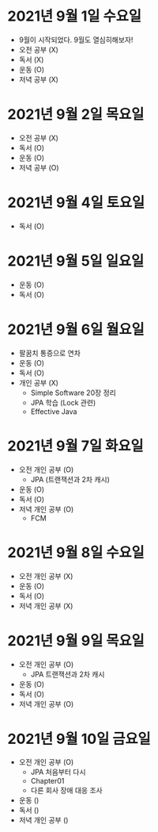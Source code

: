 
# 2021년 9월 1일 수요일 

- 9월이 시작되었다. 9월도 열심히해보자!
- 오전 공부 (X)
- 독서 (X)
- 운동 (O)
- 저녁 공부 (X)

# 2021년 9월 2일 목요일 

- 오전 공부 (X)
- 독서 (O)
- 운동 (O)
- 저녁 공부 (O)

# 2021년 9월 4일 토요일 

- 독서 (O)

# 2021년 9월 5일 일요일 

- 운동 (O)
- 독서 (O)

# 2021년 9월 6일 월요일 

- 팔꿈치 통증으로 연차
- 운동 (O)
- 독서 (O)
- 개인 공부 (X)
    - Simple Software 20장 정리 
    - JPA 학습 (Lock 관련) 
    - Effective Java 

# 2021년 9월 7일 화요일 

- 오전 개인 공부 (O)
    - JPA (트랜잭션과 2차 캐시)
- 운동 (O)
- 독서 (O)
- 저녁 개인 공부 (O)
  - FCM

# 2021년 9월 8일 수요일

- 오전 개인 공부 (X)
- 운동 (O)
- 독서 (O)
- 저녁 개인 공부 (X)

# 2021년 9월 9일 목요일 

- 오전 개인 공부 (O)
  - JPA 트랜잭션과 2차 캐시 
- 운동 (O)
- 독서 (O)
- 저녁 개인 공부 (O)

# 2021년 9월 10일 금요일 

- 오전 개인 공부 (O)
  - JPA 처음부터 다시 
  - Chapter01
  - 다른 회사 장애 대응 조사 
- 운동 ()
- 독서 ()
- 저녁 개인 공부 ()
